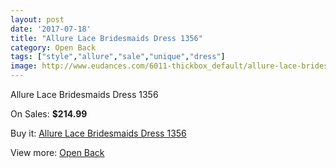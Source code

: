 ```yaml
---
layout: post
date: '2017-07-18'
title: "Allure Lace Bridesmaids Dress 1356"
category: Open Back
tags: ["style","allure","sale","unique","dress"]
image: http://www.eudances.com/6011-thickbox_default/allure-lace-bridesmaids-dress-1356.jpg
---
```

Allure Lace Bridesmaids Dress 1356

On Sales: **$214.99**
<a href="https://www.eudances.com/en/open-back/2138-allure-lace-bridesmaids-dress-1356.html"><amp-img layout="responsive" width="600" height="600" src="//www.eudances.com/6011-thickbox_default/allure-lace-bridesmaids-dress-1356.jpg" alt="Allure Lace Bridesmaids Dress 1356 0" /></a>
<a href="https://www.eudances.com/en/open-back/2138-allure-lace-bridesmaids-dress-1356.html"><amp-img layout="responsive" width="600" height="600" src="//www.eudances.com/6014-thickbox_default/allure-lace-bridesmaids-dress-1356.jpg" alt="Allure Lace Bridesmaids Dress 1356 1" /></a>
<a href="https://www.eudances.com/en/open-back/2138-allure-lace-bridesmaids-dress-1356.html"><amp-img layout="responsive" width="600" height="600" src="//www.eudances.com/6013-thickbox_default/allure-lace-bridesmaids-dress-1356.jpg" alt="Allure Lace Bridesmaids Dress 1356 2" /></a>
<a href="https://www.eudances.com/en/open-back/2138-allure-lace-bridesmaids-dress-1356.html"><amp-img layout="responsive" width="600" height="600" src="//www.eudances.com/6012-thickbox_default/allure-lace-bridesmaids-dress-1356.jpg" alt="Allure Lace Bridesmaids Dress 1356 3" /></a>

Buy it: [Allure Lace Bridesmaids Dress 1356](https://www.eudances.com/en/open-back/2138-allure-lace-bridesmaids-dress-1356.html "Allure Lace Bridesmaids Dress 1356")

View more: [Open Back](https://www.eudances.com/en/24-open-back "Open Back")